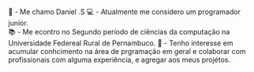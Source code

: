 
👱 - Me chamo Daniel .S 
💻 - Atualmente me considero um programador junior.  
📚 - Me econtro no Segundo período de ciências da computação na Universidade Federeal Rural de Pernambuco.
💼 - Tenho interesse em acumular conhcimento na área de prgramação em geral e colaborar com profissionais com alguma experiência, e agregar aos meus projétos.

